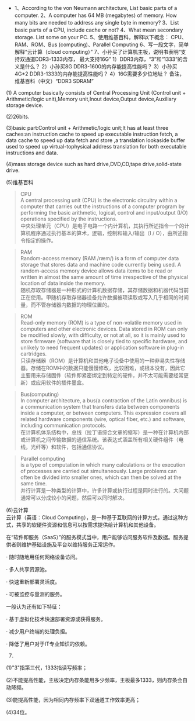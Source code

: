 * 1、According to the von Neumann architecture, List basic parts of a computer. 2、A computer has 64 MB (megabytes) of memory. How many bits are needed to address any single byte in memory? 3、List basic parts of a CPU, include cache or not? 4、What mean secondary storage. List some on your PC. 5、使用维基百科，解释以下概念： CPU、RAM、ROM、Bus (computing)、Parallel Computing 6、写一段文字，简单解释“云计算（cloud computing）”
7、小孙买了计算机主板，说明书表明“支持双通道DDR3-1333内存， 最大支持16G” 1）DDR3内存，“3”和“1333”的含义是什么？ 2）小孙买8G DDR3-1600的内存能提高性能吗？ 3）小孙买4G*2 DDR3-1333的内存能提高性能吗？ 4）16G需要多少位地址？ 备注，维基百科（中文）“DDR3 SDRAM”  

(1) A computer basically consists of Central Processing Unit (Control unit + Arithmetic/logic unit),Memory unit,Inout device,Output device,Auxiliary storage device.    

(2)26bits.    

(3)basic part:Control unit + Arithmetic/logic unit;It has at least three caches:an instruction cache to speed up executable instruction fetch, a data cache to speed up data fetch and store ,a translation lookaside buffer used to speed up virtual-tophysical address translation for both executable instructions and data.     

(4)mass storage device such as hard drive,DVD,CD,tape drive,solid-state drive.    

(5)维基百科  
> CPU  
A central processing unit (CPU) is the electronic circuitry within a computer that carries out the instructions of a computer program by performing the basic arithmetic, logical, control and input/output (I/O) operations specified by the instructions.  
中央处理单元（CPU）是电子电路一个内计算机，其执行所述指令一个的计算机程序通过执行基本的算术，逻辑，控制和输入/输出（I / O），由所述指令指定的操作。  


> RAM  
Random-access memory (RAM /ræm/) is a form of computer data storage that stores data and machine code currently being used. A random-access memory device allows data items to be read or written in almost the same amount of time irrespective of the physical location of data inside the memory.   
随机存取存储器是一种形式的计算机数据存储，其存储数据和机器代码当前正在使用。甲随机存取存储器设备允许数据被项读取或写入几乎相同的时间量，而不管存储器内数据的物理位置的。

> ROM  
Read-only memory (ROM) is a type of non-volatile memory used in computers and other electronic devices. Data stored in ROM can only be modified slowly, with difficulty, or not at all, so it is mainly used to store firmware (software that is closely tied to specific hardware, and unlikely to need frequent updates) or application software in plug-in cartridges.  
只读存储器（ROM）是计算机和其他电子设备中使用的一种非易失性存储器。存储在ROM中的数据只能慢慢修改，比较困难，或根本没有，因此它主要用来存储固件（软件即紧密绑定到特定的硬件，并不太可能需要经常更新）或应用软件的插件墨盒。

> Bus(computing)  
In computer architecture, a bus(a contraction of the Latin omnibus) is a communication system that transfers data between components inside a computer, or between computers. This expression covers all related hardware components (wire, optical fiber, etc.) and software, including communication protocols.  
在计算机体系结构中，总线（拉丁语综合文章的缩写）是一种在计算机内部或计算机之间传输数据的通信系统。该表达式涵盖所有相关硬件组件（电线，光纤等）和软件，包括通信协议。


> Parallel computing  
 is a type of computation in which many calculations or the execution of processes are carried out simultaneously. Large problems can often be divided into smaller ones, which can then be solved at the same time.   
 并行计算是一种类型的计算中，许多计算或执行过程是同时进行的。大问题通常可以分成较小的问题，然后可以同时解决。  

 (6)云计算  
云计算（英语：Cloud Computing），是一种基于互联网的计算方式，通过这种方式，共享的软硬件资源和信息可以按需求提供给计算机和其他设备。        

在“软件即服务（SaaS）”的服务模式当中，用户能够访问服务软件及数据。服务提供者则维护基础设施及平台以维持服务正常运作。



· 随时随地用任何网络设备访问。

· 多人共享资源池。

· 快速重新部署灵活度。

· 可被监控与量测的服务。

一般认为还有如下特征：

· 基于虚拟化技术快速部署资源或获得服务。

· 减少用户终端的处理负担。

· 降低了用户对于IT专业知识的依赖。

7.
(1)"3"指第三代，1333指读写频率；

(2)不能提高性能，主板决定内存条能用多少频率，主板最多1333，则内存条会自动降频。

(3)能提高性能，因为相同内存频率下双通道工作效率更高；

(4)34位。